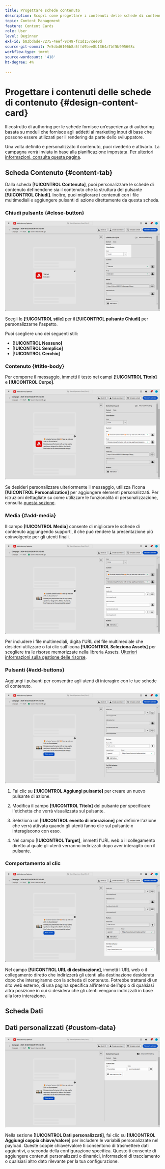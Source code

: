 ```yaml
---
title: Progettare schede contenuto
description: Scopri come progettare i contenuti delle schede di contenuto
topic: Content Management
feature: Content Cards
role: User
level: Beginner
exl-id: b83bdade-7275-4eef-9c49-fc1d157cee0d
source-git-commit: 7e5dbd6106b8a5ffd9bee8b1364a7bf5b995668c
workflow-type: tm+mt
source-wordcount: '418'
ht-degree: 4%

---
```


# Progettare i contenuti delle schede di contenuto {#design-content-card}

Il costrutto di authoring per le schede fornisce un’esperienza di authoring basata su moduli che fornisce agli addetti al marketing input di base che possono essere utilizzati per il rendering da parte dello sviluppatore.

Una volta definito e personalizzato il contenuto, puoi rivederlo e attivarlo. La campagna verrà inviata in base alla pianificazione impostata. [Per ulteriori informazioni, consulta questa pagina](../campaigns/review-activate-campaign.md).

## Scheda Contenuto {#content-tab}

Dalla scheda **[!UICONTROL Contenuto]**, puoi personalizzare le schede di contenuto definendone sia il contenuto che la struttura del pulsante **[!UICONTROL Chiudi]**. Inoltre, puoi migliorare i contenuti con i file multimediali e aggiungere pulsanti di azione direttamente da questa scheda.

### Chiudi pulsante {#close-button}

![](assets/content-card-design-1.png)

Scegli lo **[!UICONTROL stile]** per il **[!UICONTROL pulsante Chiudi]** per personalizzarne l&#39;aspetto.

Puoi scegliere uno dei seguenti stili:

* **[!UICONTROL Nessuno]**
* **[!UICONTROL Semplice]**
* **[!UICONTROL Cerchio]**

### Contenuto {#title-body}

Per comporre il messaggio, immetti il testo nei campi **[!UICONTROL Titolo]** e **[!UICONTROL Corpo]**.

![](assets/content-card-design-2.png)

Se desideri personalizzare ulteriormente il messaggio, utilizza l&#39;icona **[!UICONTROL Personalization]** per aggiungere elementi personalizzati. Per istruzioni dettagliate su come utilizzare le funzionalità di personalizzazione, consulta [questa sezione](../personalization/personalize.md).

<!--
+++More options with advanced formatting

If the **[!UICONTROL Advanced formatting mode]** is switched on, you can choose for your **[!UICONTROL Header]** and **[!UICONTROL Body]**:

* the **[!UICONTROL Font]**
* the **[!UICONTROL Pt size]**
* the **[!UICONTROL Font Color]**
* the **[!UICONTROL Alignment]**
+++
-->

### Media {#add-media}

Il campo **[!UICONTROL Media]** consente di migliorare le schede di contenuto aggiungendo supporti, il che può rendere la presentazione più coinvolgente per gli utenti finali.

![](assets/content-card-design-3.png)

Per includere i file multimediali, digita l&#39;URL del file multimediale che desideri utilizzare o fai clic sull&#39;icona **[!UICONTROL Seleziona Assets]** per scegliere tra le risorse memorizzate nella libreria Assets. [Ulteriori informazioni sulla gestione delle risorse](../content-management/assets.md).

<!--
+++More options with advanced formatting

If the **[!UICONTROL Advanced formatting mode]** is switched on, you can add an **[!UICONTROL Alternative text]** for screen reading applications and another asset in the **[!UICONTROL Dark Mode Media URL]** field.

+++
-->

### Pulsanti {#add-buttons}

Aggiungi i pulsanti per consentire agli utenti di interagire con le tue schede di contenuto.

![](assets/content-card-design-4.png)

1. Fai clic su **[!UICONTROL Aggiungi pulsante]** per creare un nuovo pulsante di azione.

1. Modifica il campo **[!UICONTROL Titolo]** del pulsante per specificare l&#39;etichetta che verrà visualizzata sul pulsante.

1. Seleziona un **[!UICONTROL evento di interazione]** per definire l&#39;azione che verrà attivata quando gli utenti fanno clic sul pulsante o interagiscono con esso.

1. Nel campo **[!UICONTROL Target]**, immetti l&#39;URL web o il collegamento diretto al quale gli utenti verranno indirizzati dopo aver interagito con il pulsante.

<!--
+++More options with advanced formatting

If the **[!UICONTROL Advanced formatting mode]** is switched on, you can choose for your **[!UICONTROL Buttons]**:

* the **[!UICONTROL Font]**
* the **[!UICONTROL Pt size]**
* the **[!UICONTROL Font Color]**
* the **[!UICONTROL Alignment]**

+++
-->

### Comportamento al clic

![](assets/content-card-design-5.png)

Nel campo **[!UICONTROL URL di destinazione]**, immetti l&#39;URL web o il collegamento diretto che indirizzerà gli utenti alla destinazione desiderata dopo che interagiranno con la scheda di contenuto. Potrebbe trattarsi di un sito web esterno, di una pagina specifica all’interno dell’app o di qualsiasi altra posizione in cui si desidera che gli utenti vengano indirizzati in base alla loro interazione.

## Scheda Dati

## Dati personalizzati {#custom-data}

![](assets/content-card-design-6.png)

Nella sezione **[!UICONTROL Dati personalizzati]**, fai clic su **[!UICONTROL Aggiungi coppia chiave/valore]** per includere le variabili personalizzate nel payload. Queste coppie chiave/valore ti consentono di trasmettere dati aggiuntivi, a seconda della configurazione specifica. Questo ti consente di aggiungere contenuti personalizzati o dinamici, informazioni di tracciamento o qualsiasi altro dato rilevante per la tua configurazione.
